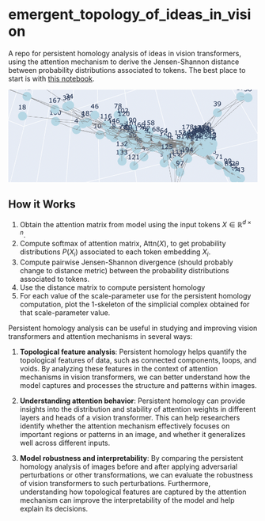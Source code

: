 # emergent_topology_of_ideas_in_vision
A repo for persistent homology analysis of ideas in vision transformers, using the attention mechanism to derive the Jensen-Shannon distance between probability distributions associated to tokens. The best place to start is with [this notebook](https://github.com/Amelie-Schreiber/emergent_topology_of_ideas_in_vision/blob/main/persistent_homology_of_attention_in_vision.ipynb). 

![simplicial_complex_image.png](https://github.com/Amelie-Schreiber/emergent_topology_of_ideas_in_vision/blob/main/simplicial_complex_image.png)

## How it Works
1. Obtain the attention matrix from model using the input tokens $X \in \mathbb{R}^{d \times n}$.
2. Compute softmax of attention matrix, $\text{Attn}(X)$, to get probability distributions $P(X_i)$ associated to each token embedding $X_i$. 
3. Compute pairwise Jensen-Shannon divergence (should probably change to distance metric) between the probability distributions associated to tokens. 
4. Use the distance matrix to compute persistent homology
5. For each value of the scale-parameter use for the persistent homology computation, plot the $1$-skeleton of the simplicial complex obtained for that scale-parameter value. 

Persistent homology analysis can be useful in studying and improving vision transformers and attention mechanisms in several ways:

1. **Topological feature analysis**: Persistent homology helps quantify the topological features of data, such as connected components, loops, and voids. By analyzing these features in the context of attention mechanisms in vision transformers, we can better understand how the model captures and processes the structure and patterns within images.

2. **Understanding attention behavior**: Persistent homology can provide insights into the distribution and stability of attention weights in different layers and heads of a vision transformer. This can help researchers identify whether the attention mechanism effectively focuses on important regions or patterns in an image, and whether it generalizes well across different inputs.

3. **Model robustness and interpretability**: By comparing the persistent homology analysis of images before and after applying adversarial perturbations or other transformations, we can evaluate the robustness of vision transformers to such perturbations. Furthermore, understanding how topological features are captured by the attention mechanism can improve the interpretability of the model and help explain its decisions.

